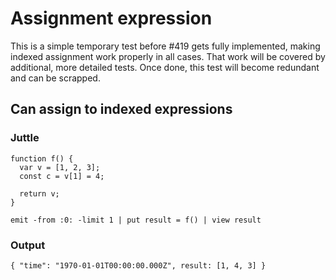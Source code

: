 # Assignment expression

This is a simple temporary test before #419 gets fully implemented, making
indexed assignment work properly in all cases. That work will be covered by
additional, more detailed tests. Once done, this test will become redundant and
can be scrapped.

## Can assign to indexed expressions

### Juttle

    function f() {
      var v = [1, 2, 3];
      const c = v[1] = 4;

      return v;
    }

    emit -from :0: -limit 1 | put result = f() | view result

### Output

    { "time": "1970-01-01T00:00:00.000Z", result: [1, 4, 3] }
